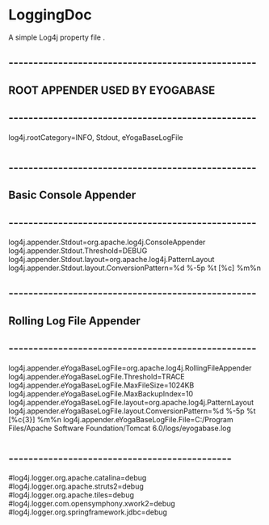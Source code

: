 LoggingDoc
==========
A simple Log4j property file  .




## --------------------------------------------------
## ROOT APPENDER USED BY EYOGABASE
## --------------------------------------------------
log4j.rootCategory=INFO, Stdout, eYogaBaseLogFile
#
## --------------------------------------------------
## Basic Console Appender
## --------------------------------------------------
log4j.appender.Stdout=org.apache.log4j.ConsoleAppender
log4j.appender.Stdout.Threshold=DEBUG
log4j.appender.Stdout.layout=org.apache.log4j.PatternLayout
log4j.appender.Stdout.layout.ConversionPattern=%d %-5p %t [%c] %m%n

## --------------------------------------------------
## Rolling Log File Appender
## --------------------------------------------------
log4j.appender.eYogaBaseLogFile=org.apache.log4j.RollingFileAppender
log4j.appender.eYogaBaseLogFile.Threshold=TRACE
log4j.appender.eYogaBaseLogFile.MaxFileSize=1024KB
log4j.appender.eYogaBaseLogFile.MaxBackupIndex=10
log4j.appender.eYogaBaseLogFile.layout=org.apache.log4j.PatternLayout
log4j.appender.eYogaBaseLogFile.layout.ConversionPattern=%d %-5p %t [%c{3}] %m%n
log4j.appender.eYogaBaseLogFile.File=C:/Program Files/Apache Software Foundation/Tomcat 6.0/logs/eyogabase.log
#
## ---------------------------------------------
#log4j.logger.org.apache.catalina=debug
#log4j.logger.org.apache.struts2=debug
#log4j.logger.org.apache.tiles=debug
#log4j.logger.com.opensymphony.xwork2=debug
#log4j.logger.org.springframework.jdbc=debug
